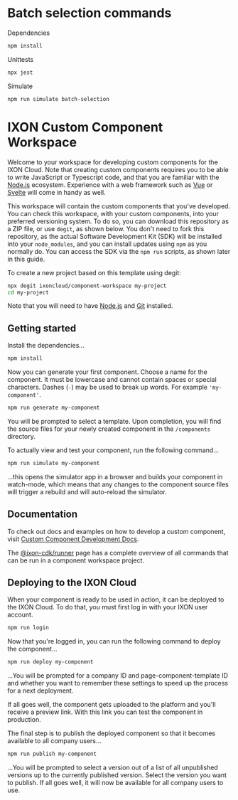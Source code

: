 # Batch selection commands

Dependencies

```sh
npm install
```

Unittests

```sh
npx jest
```

Simulate

```
npm run simulate batch-selection
```

# IXON Custom Component Workspace

Welcome to your workspace for developing custom components for the IXON Cloud. Note that creating custom components requires you to be able to write JavaScript or Typescript code, and that you are familiar with the [Node.js](https://nodejs.org/) ecosystem. Experience with a web framework such as [Vue](https://vuejs.org/) or [Svelte](https://svelte.dev/) will come in handy as well.

This workspace will contain the custom components that you've developed. You can check this workspace, with your custom components, into your preferred versioning system. To do so, you can download this repository as a ZIP file, or use `degit`, as shown below. You don't need to fork this repository, as the actual Software Development Kit (SDK) will be installed into your `node_modules`, and you can install updates using `npm` as you normally do. You can access the SDK via the `npm run` scripts, as shown later in this guide.

To create a new project based on this template using degit:

```sh
npx degit ixoncloud/component-workspace my-project
cd my-project
```

Note that you will need to have [Node.js](https://nodejs.org/) and [Git](https://git-scm.com/) installed.

## Getting started

Install the dependencies...

```sh
npm install
```

Now you can generate your first component. Choose a name for the component. It must be lowercase and cannot contain spaces or special characters. Dashes (`-`) may be used to break up words. For example `'my-component'`.

```sh
npm run generate my-component
```

You will be prompted to select a template. Upon completion, you will find the source files for your newly created component in the `/components` directory.

To actually view and test your component, run the following command...

```sh
npm run simulate my-component
```

...this opens the simulator app in a browser and builds your component in watch-mode, which means that any changes to the component source files will trigger a rebuild and will auto-reload the simulator.

## Documentation

To check out docs and examples on how to develop a custom component, visit [Custom Component Development Docs](https://developer.ixon.cloud/docs/custom-components).

The [@ixon-cdk/runner](https://www.npmjs.com/package/@ixon-cdk/runner) page has a complete overview of all commands that can be run in a component workspace project.

## Deploying to the IXON Cloud

When your component is ready to be used in action, it can be deployed to the IXON Cloud. To do that, you must first log in with your IXON user account.

```sh
npm run login
```

Now that you're logged in, you can run the following command to deploy the component...

```sh
npm run deploy my-component
```

...You will be prompted for a company ID and page-component-template ID and whether you want to remember these settings to speed up the process for a next deployment.

If all goes well, the component gets uploaded to the platform and you'll receive a preview link. With this link you can test the component in production.

The final step is to publish the deployed component so that it becomes available to all company users...

```sh
npm run publish my-component
```

...You will be prompted to select a version out of a list of all unpublished versions up to the currently published version. Select the version you want to publish. If all goes well, it will now be available for all company users to use.
